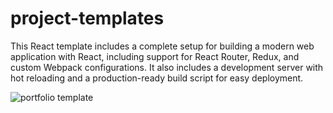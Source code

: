 # project-templates
This React template includes a complete setup for building a modern web application with React, including support for React Router, Redux, and custom Webpack configurations. It also includes a development server with hot reloading and a production-ready build script for easy deployment.

![portfolio template](https://user-images.githubusercontent.com/121844329/210303314-d195f0d7-87ff-4fe9-9d4e-22cda4a1bd49.png)
